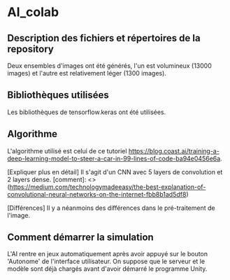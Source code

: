 # AI_colab
## Description des fichiers et répertoires de la repository
Deux ensembles d'images ont été générés, l'un est volumineux (13000 images) et l'autre est relativement léger (1300 images).
## Bibliothèques utilisées
Les bibliothèques de tensorflow.keras ont été utilisées.
## Algorithme
L'algorithme utilisé est celui de ce tutoriel https://blog.coast.ai/training-a-deep-learning-model-to-steer-a-car-in-99-lines-of-code-ba94e0456e6a.

[Expliquer plus en détail]
Il s'agit d'un CNN avec 5 layers de convolution et 2 layers dense.
[comment]: <> (https://medium.com/technologymadeeasy/the-best-explanation-of-convolutional-neural-networks-on-the-internet-fbb8b1ad5df8)

[Différences]
Il y a néanmoins des différences dans le pré-traitement de l'image.

## Comment démarrer la simulation
L'AI rentre en jeux automatiquement après avoir appuyé sur le bouton 'Autonome' de l'interface utilisateur. On suppose que le serveur et le modèle sont déjà chargés avant d'avoir démarré le programme Unity.
